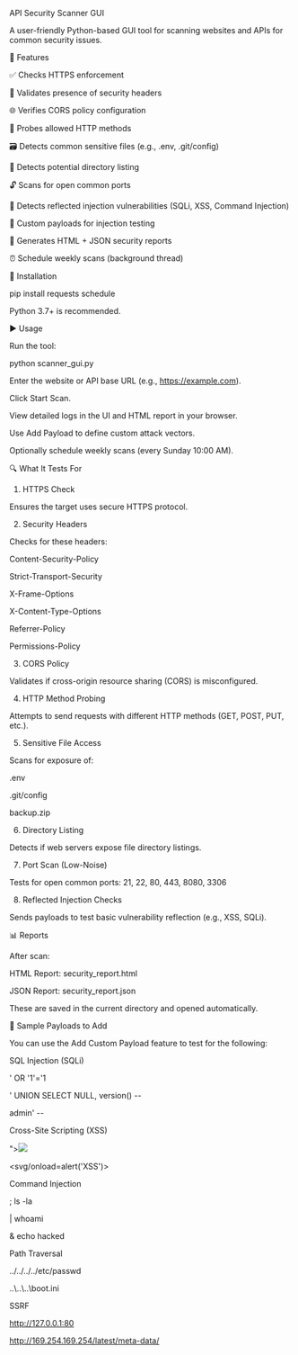  API Security Scanner GUI

A user-friendly Python-based GUI tool for scanning websites and APIs for common security issues.

🚀 Features

✅ Checks HTTPS enforcement

🧰 Validates presence of security headers

🌐 Verifies CORS policy configuration

🔎 Probes allowed HTTP methods

🗃️ Detects common sensitive files (e.g., .env, .git/config)

📁 Detects potential directory listing

🔓 Scans for open common ports

💉 Detects reflected injection vulnerabilities (SQLi, XSS, Command Injection)

📝 Custom payloads for injection testing

📄 Generates HTML + JSON security reports

⏰ Schedule weekly scans (background thread)

📅 Installation

pip install requests schedule

Python 3.7+ is recommended.

▶️ Usage

Run the tool:

python scanner_gui.py

Enter the website or API base URL (e.g., https://example.com).

Click Start Scan.

View detailed logs in the UI and HTML report in your browser.

Use Add Payload to define custom attack vectors.

Optionally schedule weekly scans (every Sunday 10:00 AM).

🔍 What It Tests For

1. HTTPS Check

Ensures the target uses secure HTTPS protocol.

2. Security Headers

Checks for these headers:

Content-Security-Policy

Strict-Transport-Security

X-Frame-Options

X-Content-Type-Options

Referrer-Policy

Permissions-Policy

3. CORS Policy

Validates if cross-origin resource sharing (CORS) is misconfigured.

4. HTTP Method Probing

Attempts to send requests with different HTTP methods (GET, POST, PUT, etc.).

5. Sensitive File Access

Scans for exposure of:

.env

.git/config

backup.zip

6. Directory Listing

Detects if web servers expose file directory listings.

7. Port Scan (Low-Noise)

Tests for open common ports: 21, 22, 80, 443, 8080, 3306

8. Reflected Injection Checks

Sends payloads to test basic vulnerability reflection (e.g., XSS, SQLi).

📊 Reports

After scan:

HTML Report: security_report.html

JSON Report: security_report.json

These are saved in the current directory and opened automatically.

📀 Sample Payloads to Add

You can use the Add Custom Payload feature to test for the following:

SQL Injection (SQLi)

' OR '1'='1

' UNION SELECT NULL, version() -- 

admin' --

Cross-Site Scripting (XSS)

<script>alert(1)</script>

"><img src=x onerror=alert(1)>

<svg/onload=alert('XSS')>

Command Injection

; ls -la

| whoami

& echo hacked

Path Traversal

../../../../etc/passwd

..\\..\\..\\boot.ini

SSRF

http://127.0.0.1:80

http://169.254.169.254/latest/meta-data/

